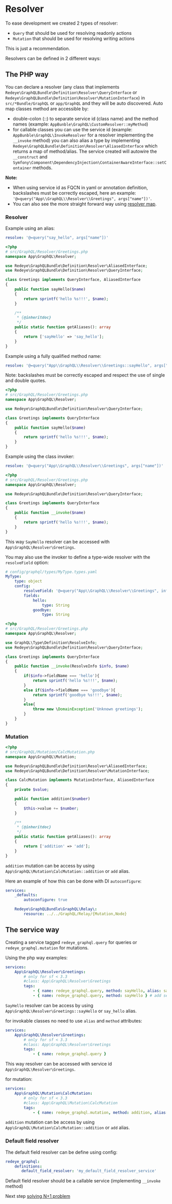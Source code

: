 # Resolver

To ease development we created 2 types of resolver:

- `Query` that should be used for resolving readonly actions
- `Mutation` that should be used for resolving writing actions

This is just a recommendation.

Resolvers can be defined in 2 different ways:

## The PHP way


You can declare a resolver (any class that implements `Redeye\GraphQLBundle\Definition\Resolver\QueryInterface` or `Redeye\GraphQLBundle\Definition\Resolver\MutationInterface`) in `src/*Bundle/GraphQL` or `app/GraphQL` and they will be auto discovered.
Auto map classes method are accessible by:
* double-colon (::) to separate service id (class name) and the method names
(example: `AppBunble\GraphQL\CustomResolver::myMethod`)
* for callable classes you can use the service id (example: `AppBunble\GraphQL\InvokeResolver` for a resolver implementing the `__invoke` method) you can also alias a type by implementing `Redeye\GraphQLBundle\Definition\Resolver\AliasedInterface` which returns a map of method/alias. The service created will autowire the `__construct` and `Symfony\Component\DependencyInjection\ContainerAwareInterface::setContainer` methods.

**Note:**
* When using service id as FQCN in yaml or annotation definition, backslashes must be correctly escaped, here an example:
`'@=query("App\\GraphQL\\Resolver\\Greetings", args["name"])'`.
* You can also see the more straight forward way using [resolver map](resolver-map.md).

### Resolver

Example using an alias:
````yaml
resolve: '@=query("say_hello", args["name"])'
````

```php
<?php
# src/GraphQL/Resolver/Greetings.php
namespace App\GraphQL\Resolver;

use Redeye\GraphQLBundle\Definition\Resolver\AliasedInterface;
use Redeye\GraphQLBundle\Definition\Resolver\QueryInterface;

class Greetings implements QueryInterface, AliasedInterface
{
    public function sayHello($name)
    {
        return sprintf('hello %s!!!', $name);
    }

    /**
     * {@inheritdoc}
     */
    public static function getAliases(): array
    {
        return ['sayHello' => 'say_hello'];
    }
}
````

Example using a fully qualified method name:
````yaml
resolve: '@=query("App\\GraphQL\\Resolver\\Greetings::sayHello", args["name"])'
````

Note: backslashes must be correctly escaped and respect the use of single and double quotes.

```php
<?php
# src/GraphQL/Resolver/Greetings.php
namespace App\GraphQL\Resolver;

use Redeye\GraphQLBundle\Definition\Resolver\QueryInterface;

class Greetings implements QueryInterface
{
    public function sayHello($name)
    {
        return sprintf('hello %s!!!', $name);
    }
}
```

Example using the class invoker:
````yaml
resolve: '@=query("App\\GraphQL\\Resolver\\Greetings", args["name"])'
````

```php
<?php
# src/GraphQL/Resolver/Greetings.php
namespace App\GraphQL\Resolver;

use Redeye\GraphQLBundle\Definition\Resolver\QueryInterface;

class Greetings implements QueryInterface
{
    public function __invoke($name)
    {
        return sprintf('hello %s!!!', $name);
    }
}
```
This way `SayHello` resolver can be accessed with `App\GraphQL\Resolver\Greetings`.

You may also use the invoker to define a type-wide resolver with the `resolveField` option:

````yaml
# config/graphql/types/MyType.types.yaml
MyType:
    type: object
    config:
        resolveField: '@=query("App\\GraphQL\\Resolver\\Greetings", info, args.name)'
        fields:
            hello:
                type: String
            goodbye:
                type: String
````

```php
<?php
# src/GraphQL/Resolver/Greetings.php
namespace App\GraphQL\Resolver;

use GraphQL\Type\Definition\ResolveInfo;
use Redeye\GraphQLBundle\Definition\Resolver\QueryInterface;

class Greetings implements QueryInterface
{
    public function __invoke(ResolveInfo $info, $name)
    {
        if($info->fieldName === 'hello'){
            return sprintf('hello %s!!!', $name);
        }
        else if($info->fieldName === 'goodbye'){
            return sprintf('goodbye %s!!!', $name);
        }
        else{
            throw new \DomainException('Unknown greetings');
        }
    }
}
```

### Mutation

```php
<?php
# src/GraphQL/Mutation/CalcMutation.php
namespace App\GraphQL\Mutation;

use Redeye\GraphQLBundle\Definition\Resolver\AliasedInterface;
use Redeye\GraphQLBundle\Definition\Resolver\MutationInterface;

class CalcMutation implements MutationInterface, AliasedInterface
{
    private $value;

    public function addition($number)
    {
        $this->value += $number;
    }

    /**
     * {@inheritdoc}
     */
    public static function getAliases(): array
    {
        return ['addition' => 'add'];
    }
}
```
`addition` mutation can be access by using `App\GraphQL\Mutation\CalcMutation::addition` or
`add` alias.

Here an example of how this can be done with DI `autoconfigure`:

```yaml
services:
    _defaults:
        autoconfigure: true

    Redeye\GraphQLBundle\GraphQL\Relay\:
        resource: ../../GraphQL/Relay/{Mutation,Node}
```

## The service way

Creating a service tagged `redeye_graphql.query` for queries
or `redeye_graphql.mutation` for mutations.

Using the php way examples:

```yaml
services:
    App\GraphQL\Resolver\Greetings:
        # only for sf < 3.3
        #class: App\GraphQL\Resolver\Greetings
        tags:
            - { name: redeye_graphql.query, method: sayHello, alias: say_hello } # add alias say_hello
            - { name: redeye_graphql.query, method: sayHello } # add service id "App\GraphQL\Resolver\Greetings"
```

`SayHello` resolver can be access by using `App\GraphQL\Resolver\Greetings::sayHello` or
`say_hello` alias.

for invokable classes no need to use `alias` and `method` attributes:

```yaml
services:
    App\GraphQL\Resolver\Greetings:
        # only for sf < 3.3
        #class: App\GraphQL\Resolver\Greetings
        tags:
            - { name: redeye_graphql.query }
```

This way resolver can be accessed with service id `App\GraphQL\Resolver\Greetings`.

for mutation:

```yaml
services:
    App\GraphQL\Mutation\CalcMutation:
        # only for sf < 3.3
        #class: App\GraphQL\Mutation\CalcMutation
        tags:
            - { name: redeye_graphql.mutation, method: addition, alias: add }
```
`addition` mutation can be access by using `App\GraphQL\Mutation\CalcMutation::addition` or
`add` alias.

### Default field resolver

The default field resolver can be define using config:

```yaml
redeye_graphql:
    definitions:
       default_field_resolver: 'my_default_field_resolver_service'
```

Default field resolver should be a callable service (implementing `__invoke` method)

Next step [solving N+1 problem](solving-n-plus-1-problem.md)
